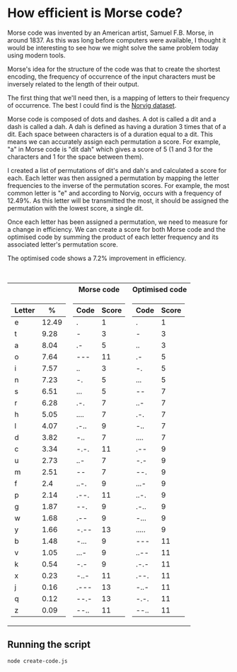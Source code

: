 # How efficient is Morse code?

Morse code was invented by an American artist, Samuel F.B. Morse, in around 1837. As this was long before computers were available, I thought it would be interesting to see how we might solve the same problem today using modern tools.

Morse's idea for the structure of the code was that to create the shortest encoding, the frequency of occurrence of the input characters must be inversely related to the length of their output.

The first thing that we'll need then, is a mapping of letters to their frequency of occurrence. The best I could find is the [Norvig dataset](http://norvig.com/mayzner.html).

Morse code is composed of dots and dashes. A dot is called a dit and a dash is called a dah. A dah is defined as having a duration 3 times that of a dit. Each space between characters is of a duration equal to a dit. This means we can accurately assign each permutation a score. For example, "a" in Morse code is "dit dah" which gives a score of 5 (1 and 3 for the characters and 1 for the space between them).

I created a list of permutations of dit's and dah's and calculated a score for each. Each letter was then assigned a permutation by mapping the letter frequencies to the inverse of the permutation scores. For example, the most common letter is "e" and according to Norvig, occurs with a frequency of 12.49%. As this letter will be transmitted the most, it should be assigned the permutation with the lowest score, a single dit.

Once each letter has been assigned a permutation, we need to measure for a change in efficiency. We can create a score for both Morse code and the optimised code by summing the product of each letter frequency and its associated letter's permutation score.

The optimised code shows a 7.2% improvement in efficiency.

<br/>
<table>
<tr><th></th><th>Morse code</th><th>Optimised code</th></tr>
<tr><td>

| Letter | %     |
| ------ | ----- |
| e      | 12.49 |
| t      | 9.28  |
| a      | 8.04  |
| o      | 7.64  |
| i      | 7.57  |
| n      | 7.23  |
| s      | 6.51  |
| r      | 6.28  |
| h      | 5.05  |
| l      | 4.07  |
| d      | 3.82  |
| c      | 3.34  |
| u      | 2.73  |
| m      | 2.51  |
| f      | 2.4   |
| p      | 2.14  |
| g      | 1.87  |
| w      | 1.68  |
| y      | 1.66  |
| b      | 1.48  |
| v      | 1.05  |
| k      | 0.54  |
| x      | 0.23  |
| j      | 0.16  |
| q      | 0.12  |
| z      | 0.09  |

</td><td>

| Code | Score |
| ---- | ----- |
| .    | 1     |
| -    | 3     |
| .-   | 5     |
| ---  | 11    |
| ..   | 3     |
| -.   | 5     |
| ...  | 5     |
| .-.  | 7     |
| .... | 7     |
| .-.. | 9     |
| -..  | 7     |
| -.-. | 11    |
| ..-  | 7     |
| --   | 7     |
| ..-. | 9     |
| .--. | 11    |
| --.  | 9     |
| .--  | 9     |
| -.-- | 13    |
| -... | 9     |
| ...- | 9     |
| -.-  | 9     |
| -..- | 11    |
| .--- | 13    |
| --.- | 13    |
| --.. | 11    |

</td><td>

| Code  | Score |
| ----- | ----- |
| .     | 1     |
| -     | 3     |
| ..    | 3     |
| .-    | 5     |
| -.    | 5     |
| ...   | 5     |
| --    | 7     |
| ..-   | 7     |
| .-.   | 7     |
| -..   | 7     |
| ....  | 7     |
| .--   | 9     |
| -.-   | 9     |
| --.   | 9     |
| ...-  | 9     |
| ..-.  | 9     |
| .-..  | 9     |
| -...  | 9     |
| ..... | 9     |
| ---   | 11    |
| ..--  | 11    |
| .-.-  | 11    |
| .--.  | 11    |
| -..-  | 11    |
| -.-.  | 11    |
| --..  | 11    |

</td></tr> </table>

## Running the script

```
node create-code.js
```

